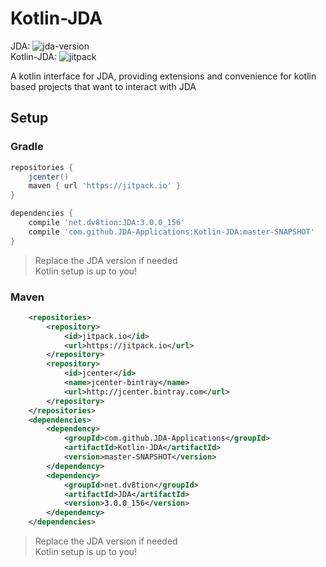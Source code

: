 # Kotlin-JDA

JDA: ![ [jda-version](https://github.com/DV8FromTheWorld/JDA) ](https://camo.githubusercontent.com/e7694321b7100c71210308a64c77851c6929aca9/68747470733a2f2f6170692e62696e747261792e636f6d2f7061636b616765732f64763866726f6d746865776f726c642f6d6176656e2f4a44412f696d616765732f646f776e6c6f61642e737667)<br>
Kotlin-JDA: ![ [jitpack](https://img.shields.io/badge/jitpack-download-brightgreen.svg) ](https://jitpack.io/#JDA-Applications/Kotlin-JDA)

A kotlin interface for JDA, providing extensions and convenience for kotlin based projects that want to interact with JDA

## Setup

### Gradle

```gradle
repositories {
    jcenter()
    maven { url 'https://jitpack.io' }
}

dependencies {
    compile 'net.dv8tion:JDA:3.0.0_156'
    compile 'com.github.JDA-Applications:Kotlin-JDA:master-SNAPSHOT'
}
```

> Replace the JDA version if needed<br>
> Kotlin setup is up to you!

### Maven

```xml
	<repositories>
		<repository>
		    <id>jitpack.io</id>
		    <url>https://jitpack.io</url>
		</repository>
		<repository>
            <id>jcenter</id>
            <name>jcenter-bintray</name>
            <url>http://jcenter.bintray.com</url>
        </repository>
	</repositories>
	<dependencies>
	    <dependency>
            <groupId>com.github.JDA-Applications</groupId>
            <artifactId>Kotlin-JDA</artifactId>
            <version>master-SNAPSHOT</version>
        </dependency>
        <dependency>
            <groupId>net.dv8tion</groupId>
            <artifactId>JDA</artifactId>
            <version>3.0.0_156</version>
        </dependency>
    </dependencies>
```

> Replace the JDA version if needed<br>
> Kotlin setup is up to you!